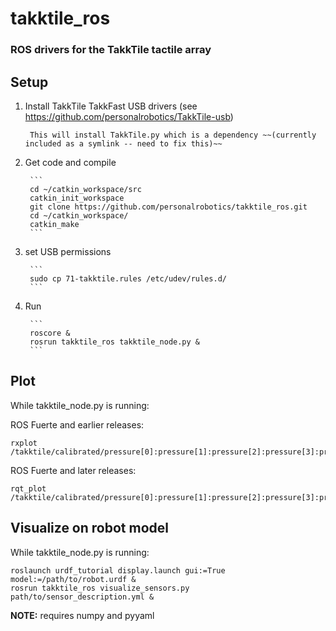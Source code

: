 # takktile_ros
### ROS drivers for the TakkTile tactile array

## Setup
1. Install TakkTile TakkFast USB drivers (see https://github.com/personalrobotics/TakkTile-usb)

        This will install TakkTile.py which is a dependency ~~(currently included as a symlink -- need to fix this)~~

1. Get code and compile

        ```
        cd ~/catkin_workspace/src
        catkin_init_workspace
        git clone https://github.com/personalrobotics/takktile_ros.git
        cd ~/catkin_workspace/
        catkin_make
        ```
1. set USB permissions

        ```
        sudo cp 71-takktile.rules /etc/udev/rules.d/
        ```

1. Run

        ```
        roscore &
        rosrun takktile_ros takktile_node.py &
        ```

## Plot
While takktile_node.py is running:

ROS Fuerte and earlier releases:
```
rxplot /takktile/calibrated/pressure[0]:pressure[1]:pressure[2]:pressure[3]:pressure[4]
```

ROS Fuerte and later releases:
```
rqt_plot /takktile/calibrated/pressure[0]:pressure[1]:pressure[2]:pressure[3]:pressure[4]
```

## Visualize on robot model
While takktile_node.py is running:
```
roslaunch urdf_tutorial display.launch gui:=True model:=/path/to/robot.urdf &
rosrun takktile_ros visualize_sensors.py path/to/sensor_description.yml &
```
**NOTE:** requires numpy and pyyaml
